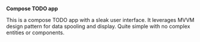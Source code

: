 **Compose TODO app**

This is a compose TODO app with a sleak user interface. It leverages MVVM design pattern for data spooling and display.
Quite simple with no complex entities or components. 
